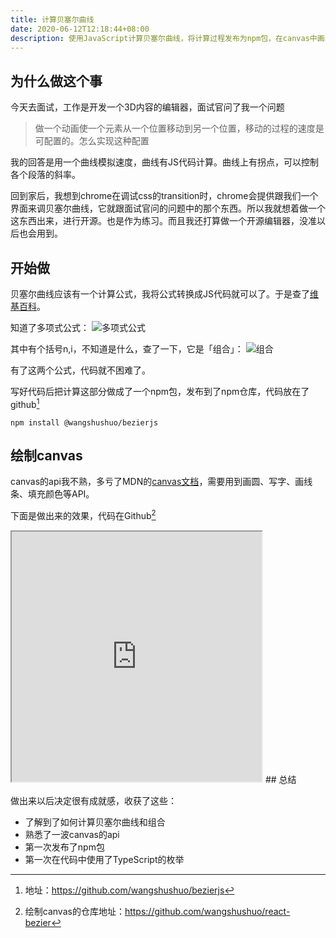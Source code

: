 ```yaml
---
title: 计算贝塞尔曲线
date: 2020-06-12T12:18:44+08:00
description: 使用JavaScript计算贝塞尔曲线，将计算过程发布为npm包，在canvas中画出曲线。
---
```

## 为什么做这个事

今天去面试，工作是开发一个3D内容的编辑器，面试官问了我一个问题

> 做一个动画使一个元素从一个位置移动到另一个位置，移动的过程的速度是可配置的。怎么实现这种配置

我的回答是用一个曲线模拟速度，曲线有JS代码计算。曲线上有拐点，可以控制各个段落的斜率。

回到家后，我想到chrome在调试css的transition时，chrome会提供跟我们一个界面来调贝塞尔曲线，它就跟面试官问的问题中的那个东西。所以我就想着做一个这东西出来，进行开源。也是作为练习。而且我还打算做一个开源编辑器，没准以后也会用到。
## 开始做

贝塞尔曲线应该有一个计算公式，我将公式转换成JS代码就可以了。于是查了[维基百科](https://zh.wikipedia.org/wiki/貝茲曲線#程式範例)。

知道了多项式公式：
![多项式公式](/images/bezier/贝塞尔曲线.png "贝塞尔曲线多项式公式")

其中有个括号n,i，不知道是什么，查了一下，它是「组合」：
![组合](/images/bezier/组合.png "组合")

有了这两个公式，代码就不困难了。

写好代码后把计算这部分做成了一个npm包，发布到了npm仓库，代码放在了github[^1]

```
npm install @wangshushuo/bezierjs
```
## 绘制canvas

canvas的api我不熟，多亏了MDN的[canvas文档][url3]，需要用到画圆、写字、画线条、填充颜色等API。

下面是做出来的效果，代码在Github[^2]
<iframe src="https://wss.cool/react-bezier/" style="height:400px;width:400px;"></iframe>
## 总结

做出来以后决定很有成就感，收获了这些：

- 了解到了如何计算贝塞尔曲线和组合
- 熟悉了一波canvas的api
- 第一次发布了npm包
- 第一次在代码中使用了TypeScript的枚举

[url3]: https://developer.mozilla.org/zh-CN/docs/Web/API/Canvas_API/Tutorial/Drawing_shapes

[^1]: 地址：<https://github.com/wangshushuo/bezierjs>
[^2]: 绘制canvas的仓库地址：<https://github.com/wangshushuo/react-bezier>